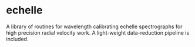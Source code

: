 # echelle
A library of routines for wavelength calibrating echelle spectrographs for high precision radial velocity work. A light-weight data-reduction pipeline is included.
